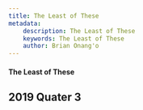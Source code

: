 ```yaml
---
title: The Least of These
metadata:
    description: The Least of These
    keywords: The Least of These
    author: Brian Onang'o
---
```


#### The Least of These

## 2019 Quater 3
